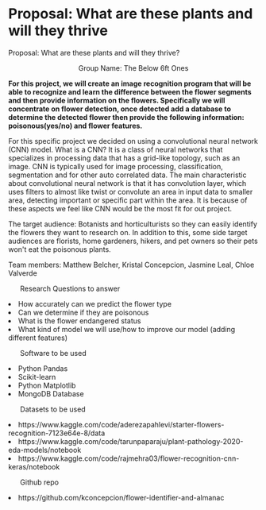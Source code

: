 
<body>
    <h1> Proposal: What are these plants and will they thrive </h1>
</body>

Proposal: What are these plants and will they thrive? </p> 


<p align="center"> Group Name: The Below 6ft Ones</p>



<b>
For this project, we will create an image recognition program that will be able to recognize and learn the difference between the flower segments and then provide information on the flowers. Specifically we will concentrate on flower detection, once detected add a database to determine  the detected flower then provide the following information: poisonous(yes/no) and flower features. </b>

  For this specific project we decided on using a convolutional neural network (CNN) model. What is a CNN? It is a class of neural networks that specializes in processing data that has a grid-like topology, such as an image. CNN is typically used for image processing, classification, segmentation and for other auto correlated data. The main characteristic about convolutional neural network is that it has convolution layer, which uses filters to almost like twist or convolute an area in input data to smaller area, detecting important or specific part within the area.  It is because of these aspects we feel like CNN would be the most fit for out project.

  The target audience: Botanists and horticulturists so they can easily identify the flowers they want to research on. In addition to this, some side target audiences are florists, home gardeners, hikers, and pet owners so their pets won't eat the poisonous plants.

	
Team members: Matthew Belcher, Kristal Concepcion, Jasmine Leal, Chloe Valverde




<ul>Research Questions to answer </ul>

<li>How accurately can we predict the flower type </li>
<li>Can we determine if they are poisonous </li>
<li>What is the flower endangered status </li>
<li>What kind of model we will use/how to improve our model (adding different features) </li>


<ul>Software to be used</ul>

<li>Python Pandas </li>
<li>Scikit-learn </li>
<li>Python Matplotlib </li>
<li>MongoDB Database </li>


<ul>Datasets to be used</ul>

<li>https://www.kaggle.com/code/aderezapahlevi/starter-flowers-recognition-7123e64e-8/data </li>
<li>https://www.kaggle.com/code/tarunpaparaju/plant-pathology-2020-eda-models/notebook </li>
<li>https://www.kaggle.com/code/rajmehra03/flower-recognition-cnn-keras/notebook </li>

<ul>Github repo</ul>

<li>https://github.com/kconcepcion/flower-identifier-and-almanac </li>


